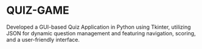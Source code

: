 # QUIZ-GAME
Developed a GUI-based Quiz Application in Python using Tkinter, utilizing JSON for dynamic question management and featuring navigation, scoring, and a user-friendly interface.
